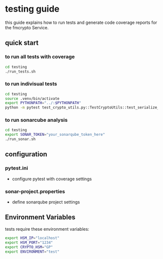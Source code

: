 # testing guide

this guide explains how to run tests and generate code coverage reports for the fmcrypto Service.

## quick start

### to run all tests with coverage
```bash
cd testing
./run_tests.sh
```

### to run indivisual tests
```bash
cd testing
source .venv/bin/activate
export PYTHONPATH="../:$PYTHONPATH"
python -m pytest test_crypto_utils.py::TestCryptoUtils::test_serialize_pk_invalid_object -v
```

### to run sonarcube analysis
```bash
cd testing
export SONAR_TOKEN="your_sonarqube_token_here"
./run_sonar.sh
```

## configuration

### pytest.ini
- configure pytest with coverage settings

### sonar-project.properties
- define sonarqube project settings


## Environment Variables

tests require these environment variables:
```bash
export HSM_IP="localhost"
export HSM_PORT="1234" 
export CRYPTO_HSM="GP"
export ENVIRONMENT="test"
```
